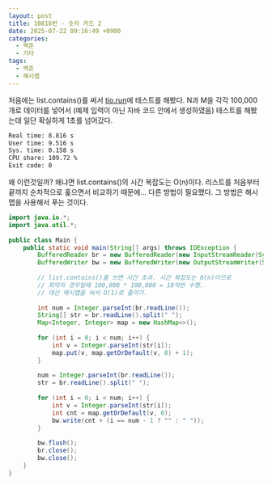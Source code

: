 ```yaml
---
layout: post
title: 10816번 - 숫자 카드 2
date: 2025-07-22 09:16:49 +0900
categories:
  - 백준
  - 기타
tags:
  - 백준
  - 해시맵
---
```

처음에는 list.contains()를 써서 [tio.run](https://tio.run/#java-jdk)에 테스트를 해봤다. N과 M을 각각 100,000개로 데이터를 넣어서 (예제 입력이 아닌 자바 코드 안에서 생성하였음) 테스트를 해봤는데 일단 확실하게 1초를 넘어갔다.

```bash
Real time: 8.816 s
User time: 9.516 s
Sys. time: 0.158 s
CPU share: 109.72 %
Exit code: 0
```

왜 이런것일까? 왜냐면 list.contains()의 시간 복잡도는 O(n)이다. 리스트를 처음부터 끝까지 순차적으로 훑으면서 비교하기 때문에... 다른 방법이 필요했다. 그 방법은 해시맵을 사용해서 푸는 것이다.

```java
import java.io.*;  
import java.util.*;  
  
public class Main {  
    public static void main(String[] args) throws IOException {  
        BufferedReader br = new BufferedReader(new InputStreamReader(System.in));  
        BufferedWriter bw = new BufferedWriter(new OutputStreamWriter(System.out));  
  
        // list.contains()를 쓰면 시간 초과. 시간 복잡도는 O(n)이므로  
        // 최악의 경우일때 100,000 * 100,000 = 10억번 수행.  
        // 대신 해시맵을 써서 O(1)로 줄이기.  
  
        int num = Integer.parseInt(br.readLine());  
        String[] str = br.readLine().split(" ");  
        Map<Integer, Integer> map = new HashMap<>();  
  
        for (int i = 0; i < num; i++) {  
            int v = Integer.parseInt(str[i]);  
            map.put(v, map.getOrDefault(v, 0) + 1);  
        }  
  
        num = Integer.parseInt(br.readLine());  
        str = br.readLine().split(" ");  
  
        for (int i = 0; i < num; i++) {  
            int v = Integer.parseInt(str[i]);  
            int cnt = map.getOrDefault(v, 0);  
            bw.write(cnt + (i == num - 1 ? "" : " "));  
        }  
  
        bw.flush();  
        br.close();  
        bw.close();  
    }  
}
```